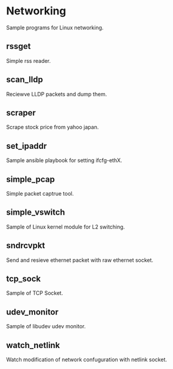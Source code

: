 # Networking
Sample programs for Linux networking.

## rssget

Simple rss reader.

## scan_lldp

Reciewve LLDP packets and dump them.

## scraper

Scrape stock price from yahoo japan.

## set_ipaddr

Sample ansible playbook for setting ifcfg-ethX.

## simple_pcap

Simple packet captrue tool.

## simple_vswitch

Sample of Linux kernel module for L2 switching.

## sndrcvpkt

Send and resieve ethernet packet with raw ethernet socket.

## tcp_sock

Sample of TCP Socket.

## udev_monitor

Sample of libudev udev monitor.

## watch_netlink

Watch modification of network confuguration with netlink socket.
